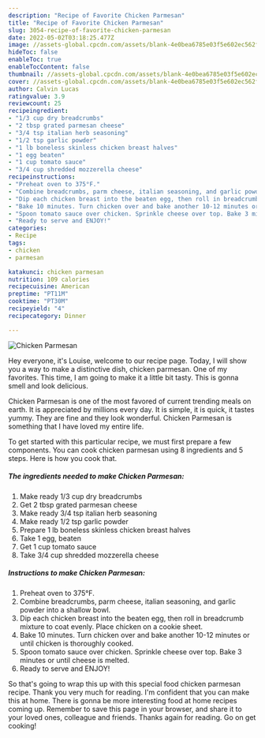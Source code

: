 ```yaml
---
description: "Recipe of Favorite Chicken Parmesan"
title: "Recipe of Favorite Chicken Parmesan"
slug: 3054-recipe-of-favorite-chicken-parmesan
date: 2022-05-02T03:18:25.477Z
image: //assets-global.cpcdn.com/assets/blank-4e0bea6785e03f5e602ec562f230caae08da540cada707380b4fe1bbebba43da.png
hideToc: false
enableToc: true
enableTocContent: false
thumbnail: //assets-global.cpcdn.com/assets/blank-4e0bea6785e03f5e602ec562f230caae08da540cada707380b4fe1bbebba43da.png
cover: //assets-global.cpcdn.com/assets/blank-4e0bea6785e03f5e602ec562f230caae08da540cada707380b4fe1bbebba43da.png
author: Calvin Lucas
ratingvalue: 3.9
reviewcount: 25
recipeingredient:
- "1/3 cup dry breadcrumbs"
- "2 tbsp grated parmesan cheese"
- "3/4 tsp italian herb seasoning"
- "1/2 tsp garlic powder"
- "1 lb boneless skinless chicken breast halves"
- "1 egg beaten"
- "1 cup tomato sauce"
- "3/4 cup shredded mozzerella cheese"
recipeinstructions:
- "Preheat oven to 375°F."
- "Combine breadcrumbs, parm cheese, italian seasoning, and garlic powder into a shallow bowl."
- "Dip each chicken breast into the beaten egg, then roll in breadcrumb mixture to coat evenly. Place chicken on a cookie sheet."
- "Bake 10 minutes. Turn chicken over and bake another 10-12 minutes or until chicken is thoroughly cooked."
- "Spoon tomato sauce over chicken. Sprinkle cheese over top. Bake 3 minutes or until cheese is melted."
- "Ready to serve and ENJOY!"
categories:
- Recipe
tags:
- chicken
- parmesan

katakunci: chicken parmesan 
nutrition: 109 calories
recipecuisine: American
preptime: "PT11M"
cooktime: "PT30M"
recipeyield: "4"
recipecategory: Dinner

---
```



![Chicken Parmesan](//assets-global.cpcdn.com/assets/blank-4e0bea6785e03f5e602ec562f230caae08da540cada707380b4fe1bbebba43da.png)

Hey everyone, it's Louise, welcome to our recipe page. Today, I will show you a way to make a distinctive dish, chicken parmesan. One of my favorites. This time, I am going to make it a little bit tasty. This is gonna smell and look delicious.

Chicken Parmesan is one of the most favored of current trending meals on earth. It is appreciated by millions every day. It is simple, it is quick, it tastes yummy. They are fine and they look wonderful. Chicken Parmesan is something that I have loved my entire life.




To get started with this particular recipe, we must first prepare a few components. You can cook chicken parmesan using 8 ingredients and 5 steps. Here is how you cook that.

<!--inarticleads1-->

##### The ingredients needed to make Chicken Parmesan:

1. Make ready 1/3 cup dry breadcrumbs
1. Get 2 tbsp grated parmesan cheese
1. Make ready 3/4 tsp italian herb seasoning
1. Make ready 1/2 tsp garlic powder
1. Prepare 1 lb boneless skinless chicken breast halves
1. Take 1 egg, beaten
1. Get 1 cup tomato sauce
1. Take 3/4 cup shredded mozzerella cheese




<!--inarticleads2-->

##### Instructions to make Chicken Parmesan:

1. Preheat oven to 375°F.
1. Combine breadcrumbs, parm cheese, italian seasoning, and garlic powder into a shallow bowl.
1. Dip each chicken breast into the beaten egg, then roll in breadcrumb mixture to coat evenly. Place chicken on a cookie sheet.
1. Bake 10 minutes. Turn chicken over and bake another 10-12 minutes or until chicken is thoroughly cooked.
1. Spoon tomato sauce over chicken. Sprinkle cheese over top. Bake 3 minutes or until cheese is melted.
1. Ready to serve and ENJOY!



So that's going to wrap this up with this special food chicken parmesan recipe. Thank you very much for reading. I'm confident that you can make this at home. There is gonna be more interesting food at home recipes coming up. Remember to save this page in your browser, and share it to your loved ones, colleague and friends. Thanks again for reading. Go on get cooking!
